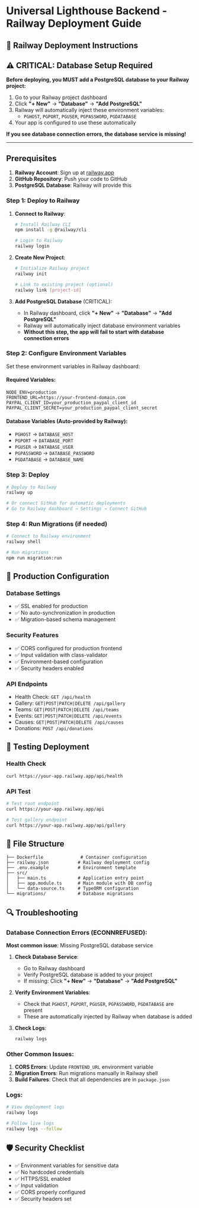 # Universal Lighthouse Backend - Railway Deployment Guide

## 🚀 Railway Deployment Instructions

## ⚠️ CRITICAL: Database Setup Required

**Before deploying, you MUST add a PostgreSQL database to your Railway project:**

1. Go to your Railway project dashboard
2. Click **"+ New"** → **"Database"** → **"Add PostgreSQL"**
3. Railway will automatically inject these environment variables:
   - `PGHOST`, `PGPORT`, `PGUSER`, `PGPASSWORD`, `PGDATABASE`
4. Your app is configured to use these automatically

**If you see database connection errors, the database service is missing!**

---

## Prerequisites
1. **Railway Account**: Sign up at [railway.app](https://railway.app)
2. **GitHub Repository**: Push your code to GitHub
3. **PostgreSQL Database**: Railway will provide this

### Step 1: Deploy to Railway

1. **Connect to Railway**:
   ```bash
   # Install Railway CLI
   npm install -g @railway/cli
   
   # Login to Railway
   railway login
   ```

2. **Create New Project**:
   ```bash
   # Initialize Railway project
   railway init
   
   # Link to existing project (optional)
   railway link [project-id]
   ```

3. **Add PostgreSQL Database** (CRITICAL):
   - In Railway dashboard, click **"+ New"** → **"Database"** → **"Add PostgreSQL"**
   - Railway will automatically inject database environment variables
   - **Without this step, the app will fail to start with database connection errors**

### Step 2: Configure Environment Variables

Set these environment variables in Railway dashboard:

#### Required Variables:
```
NODE_ENV=production
FRONTEND_URL=https://your-frontend-domain.com
PAYPAL_CLIENT_ID=your_production_paypal_client_id
PAYPAL_CLIENT_SECRET=your_production_paypal_client_secret
```

#### Database Variables (Auto-provided by Railway):
- `PGHOST` → `DATABASE_HOST`
- `PGPORT` → `DATABASE_PORT`
- `PGUSER` → `DATABASE_USER`
- `PGPASSWORD` → `DATABASE_PASSWORD`
- `PGDATABASE` → `DATABASE_NAME`

### Step 3: Deploy

```bash
# Deploy to Railway
railway up

# Or connect GitHub for automatic deployments
# Go to Railway dashboard → Settings → Connect GitHub
```

### Step 4: Run Migrations (if needed)

```bash
# Connect to Railway environment
railway shell

# Run migrations
npm run migration:run
```

## 🔧 Production Configuration

### Database Settings
- ✅ SSL enabled for production
- ✅ No auto-synchronization in production
- ✅ Migration-based schema management

### Security Features
- ✅ CORS configured for production frontend
- ✅ Input validation with class-validator
- ✅ Environment-based configuration
- ✅ Security headers enabled

### API Endpoints
- Health Check: `GET /api/health`
- Gallery: `GET|POST|PATCH|DELETE /api/gallery`
- Teams: `GET|POST|PATCH|DELETE /api/teams`
- Events: `GET|POST|PATCH|DELETE /api/events`
- Causes: `GET|POST|PATCH|DELETE /api/causes`
- Donations: `POST /api/donations`

## 🧪 Testing Deployment

### Health Check
```bash
curl https://your-app.railway.app/api/health
```

### API Test
```bash
# Test root endpoint
curl https://your-app.railway.app/api

# Test gallery endpoint
curl https://your-app.railway.app/api/gallery
```

## 📁 File Structure
```
├── Dockerfile              # Container configuration
├── railway.json           # Railway deployment config
├── .env.example           # Environment template
├── src/
│   ├── main.ts            # Application entry point
│   ├── app.module.ts      # Main module with DB config
│   └── data-source.ts     # TypeORM configuration
└── migrations/            # Database migrations
```

## 🔍 Troubleshooting

### Database Connection Errors (ECONNREFUSED):
**Most common issue**: Missing PostgreSQL database service

1. **Check Database Service**:
   - Go to Railway dashboard
   - Verify PostgreSQL database is added to your project
   - If missing: Click **"+ New"** → **"Database"** → **"Add PostgreSQL"**

2. **Verify Environment Variables**:
   - Check that `PGHOST`, `PGPORT`, `PGUSER`, `PGPASSWORD`, `PGDATABASE` are present
   - These are automatically injected by Railway when database is added

3. **Check Logs**:
   ```bash
   railway logs
   ```

### Other Common Issues:
1. **CORS Errors**: Update `FRONTEND_URL` environment variable
2. **Migration Errors**: Run migrations manually in Railway shell
3. **Build Failures**: Check that all dependencies are in `package.json`

### Logs:
```bash
# View deployment logs
railway logs

# Follow live logs
railway logs --follow
```

## 🛡️ Security Checklist
- ✅ Environment variables for sensitive data
- ✅ No hardcoded credentials
- ✅ HTTPS/SSL enabled
- ✅ Input validation
- ✅ CORS properly configured
- ✅ Security headers set
